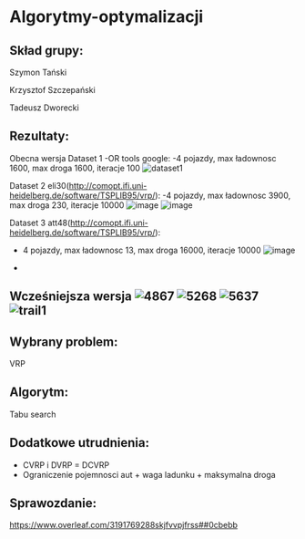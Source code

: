 # Algorytmy-optymalizacji

Skład grupy:
-
Szymon Tański 

Krzysztof Szczepański 

Tadeusz Dworecki


Rezultaty:
-
Obecna wersja
Dataset 1 -OR tools google:
-4 pojazdy, max ładownosc 1600, max droga 1600, iteracje 100
![dataset1](https://github.com/KrzysztofSZCZ/Algorytmy-optymalizacji/assets/108231030/590fae5a-d930-4737-9852-0f19ffcfd57e)

Dataset 2 eli30(http://comopt.ifi.uni-heidelberg.de/software/TSPLIB95/vrp/): 
-4 pojazdy, max ładownosc 3900, max droga 230, iteracje 10000
![image](https://github.com/KrzysztofSZCZ/Algorytmy-optymalizacji/assets/108231030/2c730049-d3f0-4a4f-8ebd-c3bba018dda2)
![image](https://github.com/KrzysztofSZCZ/Algorytmy-optymalizacji/assets/108231030/b76c353c-9d06-4e2b-b9c3-841083aa5e2d)



Dataset 3 att48(http://comopt.ifi.uni-heidelberg.de/software/TSPLIB95/vrp/):
- 4 pojazdy, max ładownosc 13, max droga 16000, iteracje 10000
![image](https://github.com/KrzysztofSZCZ/Algorytmy-optymalizacji/assets/108231030/3283cc84-68f6-44e3-b867-e3162a24790e)


-
Wcześniejsza wersja
![4867](https://github.com/KrzysztofSZCZ/Algorytmy-optymalizacji/assets/108231030/d5558082-b78e-4631-8686-bfede36e2e2d)
![5268](https://github.com/KrzysztofSZCZ/Algorytmy-optymalizacji/assets/108231030/3ac98e2e-5f89-4bbc-bb4c-c83d6279dd49)
![5637](https://github.com/KrzysztofSZCZ/Algorytmy-optymalizacji/assets/108231030/20038d38-c079-4227-a532-f76b18398d93)
![trail1](https://github.com/KrzysztofSZCZ/Algorytmy-optymalizacji/assets/108231030/a2846ed8-4e90-4909-a58e-7cf5b8b4fbb6)
-
Wybrany problem: 
-
VRP 

Algorytm:
-
Tabu search

Dodatkowe utrudnienia:
-
- CVRP i DVRP = DCVRP
- Ograniczenie pojemnosci aut + waga ladunku + maksymalna droga

Sprawozdanie:
-
https://www.overleaf.com/3191769288skjfvvpjfrss##0cbebb
